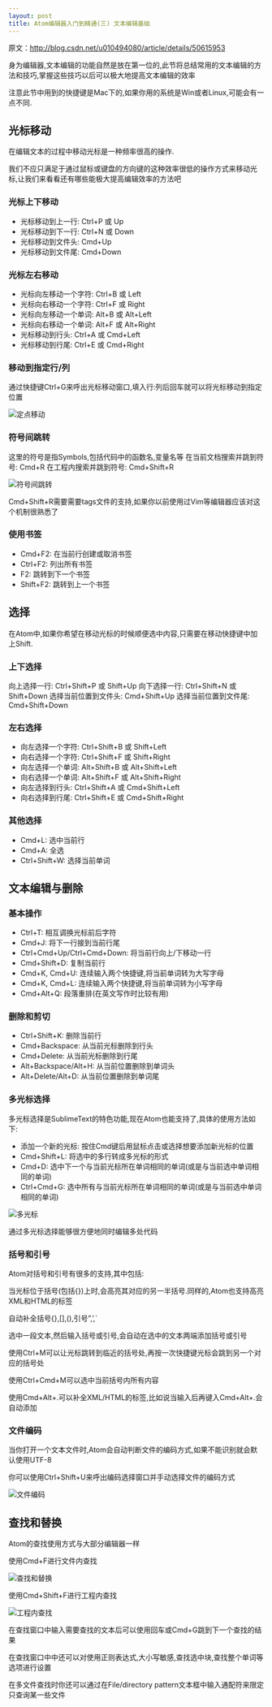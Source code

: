 ```yaml
---
layout: post
title: Atom编辑器入门到精通(三) 文本编辑基础
---
```

原文：http://blog.csdn.net/u010494080/article/details/50615953

身为编辑器,文本编辑的功能自然是放在第一位的,此节将总结常用的文本编辑的方法和技巧,掌握这些技巧以后可以极大地提高文本编辑的效率

注意此节中用到的快捷键是Mac下的,如果你用的系统是Win或者Linux,可能会有一点不同.

## 光标移动

在编辑文本的过程中移动光标是一种频率很高的操作.

我们不应只满足于通过鼠标或键盘的方向键的这种效率很低的操作方式来移动光标,让我们来看看还有哪些能极大提高编辑效率的方法吧

### 光标上下移动

* 光标移动到上一行: Ctrl+P 或 Up
* 光标移动到下一行: Ctrl+N 或 Down
* 光标移动到文件头: Cmd+Up
* 光标移动到文件尾: Cmd+Down

### 光标左右移动

* 光标向左移动一个字符: Ctrl+B 或 Left
* 光标向右移动一个字符: Ctrl+F 或 Right
* 光标向左移动一个单词: Alt+B 或 Alt+Left
* 光标向右移动一个单词: Alt+F 或 Alt+Right
* 光标移动到行头: Ctrl+A 或 Cmd+Left
* 光标移动到行尾: Ctrl+E 或 Cmd+Right

### 移动到指定行/列

通过快捷键Ctrl+G来呼出光标移动窗口,填入行:列后回车就可以将光标移动到指定位置

![定点移动](..\images\Atom\goto.png)

### 符号间跳转

这里的符号是指Symbols,包括代码中的函数名,变量名等
在当前文档搜索并跳到符号: Cmd+R
在工程内搜索并跳到符号: Cmd+Shift+R

![符号间跳转](..\images\Atom\symbol.png)

Cmd+Shift+R需要需要tags文件的支持,如果你以前使用过Vim等编辑器应该对这个机制很熟悉了

### 使用书签

* Cmd+F2: 在当前行创建或取消书签
* Ctrl+F2: 列出所有书签
* F2: 跳转到下一个书签
* Shift+F2: 跳转到上一个书签

## 选择

在Atom中,如果你希望在移动光标的时候顺便选中内容,只需要在移动快捷键中加上Shift.

### 上下选择

向上选择一行: Ctrl+Shift+P 或 Shift+Up
向下选择一行: Ctrl+Shift+N 或 Shift+Down
选择当前位置到文件头: Cmd+Shift+Up
选择当前位置到文件尾: Cmd+Shift+Down

### 左右选择

* 向左选择一个字符: Ctrl+Shift+B 或 Shift+Left
* 向右选择一个字符: Ctrl+Shift+F 或 Shift+Right
* 向左选择一个单词: Alt+Shift+B 或 Alt+Shift+Left
* 向右选择一个单词: Alt+Shift+F 或 Alt+Shift+Right
* 向左选择到行头: Ctrl+Shift+A 或 Cmd+Shift+Left
* 向右选择到行尾: Ctrl+Shift+E 或 Cmd+Shift+Right

### 其他选择

* Cmd+L: 选中当前行
* Cmd+A: 全选
* Ctrl+Shift+W: 选择当前单词

## 文本编辑与删除

### 基本操作

* Ctrl+T: 相互调换光标前后字符
* Cmd+J: 将下一行接到当前行尾
* Ctrl+Cmd+Up/Ctrl+Cmd+Down: 将当前行向上/下移动一行
* Cmd+Shift+D: 复制当前行
* Cmd+K, Cmd+U: 连续输入两个快捷键,将当前单词转为大写字母
* Cmd+K, Cmd+L: 连续输入两个快捷键,将当前单词转为小写字母
* Cmd+Alt+Q: 段落重排(在英文写作时比较有用)

### 删除和剪切

* Ctrl+Shift+K: 删除当前行
* Cmd+Backspace: 从当前光标删除到行头
* Cmd+Delete: 从当前光标删除到行尾
* Alt+Backspace/Alt+H: 从当前位置删除到单词头
* Alt+Delete/Alt+D: 从当前位置删除到单词尾

### 多光标选择

多光标选择是SublimeText的特色功能,现在Atom也能支持了,具体的使用方法如下:
* 添加一个新的光标: 按住Cmd键后用鼠标点击或选择想要添加新光标的位置
* Cmd+Shift+L: 将选中的多行转成多光标的形式
* Cmd+D: 选中下一个与当前光标所在单词相同的单词(或是与当前选中单词相同的单词)
* Ctrl+Cmd+G: 选中所有与当前光标所在单词相同的单词(或是与当前选中单词相同的单词)

![多光标](..\images\Atom\multiple-cursors.gif)

通过多光标选择能够很方便地同时编辑多处代码

### 括号和引号

Atom对括号和引号有很多的支持,其中包括:

当光标位于括号(包括{})上时,会高亮其对应的另一半括号.同样的,Atom也支持高亮XML和HTML的标签

自动补全括号{},[],(),引号”,’,\`

选中一段文本,然后输入括号或引号,会自动在选中的文本两端添加括号或引号

使用Ctrl+M可以让光标跳转到临近的括号处,再按一次快捷键光标会跳到另一个对应的括号处

使用Ctrl+Cmd+M可以选中当前括号内所有内容

使用Cmd+Alt+.可以补全XML/HTML的标签,比如说当输入<body>后再键入Cmd+Alt+.会自动添加</body>

### 文件编码

当你打开一个文本文件时,Atom会自动判断文件的编码方式,如果不能识别就会默认使用UTF-8

你可以使用Ctrl+Shift+U来呼出编码选择窗口并手动选择文件的编码方式

![文件编码](..\images\Atom\encodings.png)

## 查找和替换

Atom的查找使用方式与大部分编辑器一样

使用Cmd+F进行文件内查找

![查找和替换](..\images\Atom\find-replace-file.png)

使用Cmd+Shift+F进行工程内查找

![工程内查找](..\images\Atom\find-replace-project.png)

在查找窗口中输入需要查找的文本后可以使用回车或Cmd+G跳到下一个查找的结果

在查找窗口中中还可以对使用正则表达式,大小写敏感,查找选中块,查找整个单词等选项进行设置

在多文件查找时你还可以通过在File/directory pattern文本框中输入通配符来限定只查询某一些文件
